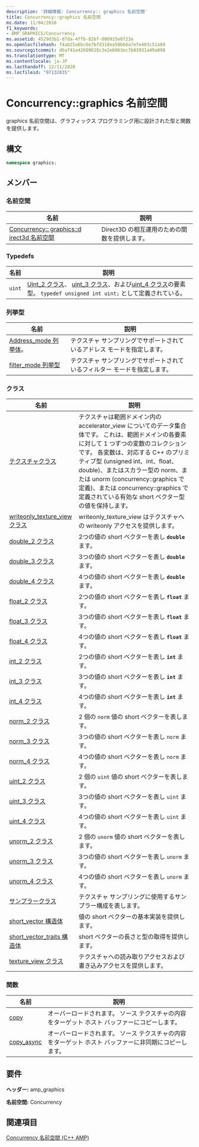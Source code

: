 ```yaml
---
description: '詳細情報: Concurrency:: graphics 名前空間'
title: Concurrency::graphics 名前空間
ms.date: 11/04/2016
f1_keywords:
- AMP_GRAPHICS/Concurrency
ms.assetid: 4529d3b1-d7da-4ffb-82bf-080915e0f23e
ms.openlocfilehash: f4ab25a6bc6e7bfd318ea58bb6a7efe403c51a89
ms.sourcegitcommit: d6af41e42699628c3e2e6063ec7b03931a49a098
ms.translationtype: MT
ms.contentlocale: ja-JP
ms.lasthandoff: 12/11/2020
ms.locfileid: "97132835"
---
```

# <a name="concurrencygraphics-namespace"></a>Concurrency::graphics 名前空間

graphics 名前空間は、グラフィックス プログラミング用に設計された型と関数を提供します。

## <a name="syntax"></a>構文

```cpp
namespace graphics;
```

## <a name="members"></a>メンバー

### <a name="namespaces"></a>名前空間

|名前|説明|
|----------|-----------------|
|[Concurrency:: graphics::d irect3d 名前空間](concurrency-graphics-direct3d-namespace.md)|Direct3D の相互運用のための関数を提供します。|

### <a name="typedefs"></a>Typedefs

|名前|説明|
|----------|-----------------|
|`uint`|[Uint_2 クラス](uint-2-class.md)、 [uint_3 クラス](uint-3-class.md)、および[uint_4 クラス](uint-4-class.md)の要素型。 `typedef unsigned int uint;` として定義されている。|

### <a name="enumerations"></a>列挙型

|名前|説明|
|----------|-----------------|
|[Address_mode 列挙体](concurrency-graphics-namespace-enums.md#address_mode)。|テクスチャ サンプリングでサポートされているアドレス モードを指定します。|
|[filter_mode 列挙型](concurrency-graphics-namespace-enums.md#filter_mode)|テクスチャ サンプリングでサポートされているフィルター モードを指定します。|

### <a name="classes"></a>クラス

|名前|説明|
|----------|-----------------|
|[テクスチャクラス](texture-class.md)|テクスチャは範囲ドメイン内の accelerator_view についてのデータ集合体です。 これは、範囲ドメインの各要素に対して 1 つずつの変数のコレクションです。 各変数は、対応する C++ のプリミティブ型 (unsigned int、int、float、double)、またはスカラー型の norm、または unorm (concurrency::graphics で定義)、または concurrency::graphics で定義されている有効な short ベクター型の値を保持します。|
|[writeonly_texture_view クラス](writeonly-texture-view-class.md)|writeonly_texture_view はテクスチャへの writeonly アクセスを提供します。|
|[double_2 クラス](double-2-class.md)|2つの値の short ベクターを表し **`double`** ます。|
|[double_3 クラス](double-3-class.md)|3つの値の short ベクターを表し **`double`** ます。|
|[double_4 クラス](double-4-class.md)|4つの値の short ベクターを表し **`double`** ます。|
|[float_2 クラス](float-2-class.md)|2つの値の short ベクターを表し **`float`** ます。|
|[float_3 クラス](float-3-class.md)|3つの値の short ベクターを表し **`float`** ます。|
|[float_4 クラス](float-4-class.md)|4つの値の short ベクターを表し **`float`** ます。|
|[int_2 クラス](int-2-class.md)|2つの値の short ベクターを表し **`int`** ます。|
|[int_3 クラス](int-3-class.md)|3つの値の short ベクターを表し **`int`** ます。|
|[int_4 クラス](int-4-class.md)|4つの値の short ベクターを表し **`int`** ます。|
|[norm_2 クラス](norm-2-class.md)|2 個の `norm` 値の short ベクターを表します。|
|[norm_3 クラス](norm-3-class.md)|3つの値の short ベクターを表し `norm` ます。|
|[norm_4 クラス](norm-4-class.md)|4つの値の short ベクターを表し `norm` ます。|
|[uint_2 クラス](uint-2-class.md)|2 個の `uint` 値の short ベクターを表します。|
|[uint_3 クラス](uint-3-class.md)|3つの値の short ベクターを表し `uint` ます。|
|[uint_4 クラス](uint-4-class.md)|4つの値の short ベクターを表し `uint` ます。|
|[unorm_2 クラス](unorm-2-class.md)|2 個の `unorm` 値の short ベクターを表します。|
|[unorm_3 クラス](unorm-3-class.md)|3つの値の short ベクターを表し `unorm` ます。|
|[unorm_4 クラス](unorm-4-class.md)|4つの値の short ベクターを表し `unorm` ます。|
|[サンプラークラス](sampler-class.md)|テクスチャ サンプリングに使用するサンプラー構成を表します。|
|[short_vector 構造体](short-vector-structure.md)|値の short ベクターの基本実装を提供します。|
|[short_vector_traits 構造体](short-vector-traits-structure.md)|short ベクターの長さと型の取得を提供します。|
|[texture_view クラス](texture-view-class.md)|テクスチャへの読み取りアクセスおよび書き込みアクセスを提供します。|

### <a name="functions"></a>関数

|名前|説明|
|----------|-----------------|
|[copy](concurrency-graphics-namespace-functions.md#copy)|オーバーロードされます。 ソース テクスチャの内容をターゲット ホスト バッファーにコピーします。|
|[copy_async](concurrency-graphics-namespace-functions.md#copy_async)|オーバーロードされます。 ソース テクスチャの内容をターゲット ホスト バッファーに非同期にコピーします。|

## <a name="requirements"></a>要件

**ヘッダー:** amp_graphics

**名前空間:** Concurrency

## <a name="see-also"></a>関連項目

[Concurrency 名前空間 (C++ AMP)](concurrency-namespace-cpp-amp.md)
